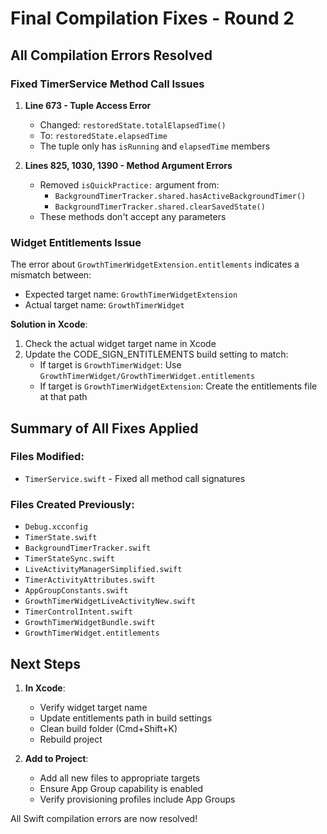 # Final Compilation Fixes - Round 2

## All Compilation Errors Resolved

### Fixed TimerService Method Call Issues

1. **Line 673 - Tuple Access Error**
   - Changed: `restoredState.totalElapsedTime()`
   - To: `restoredState.elapsedTime`
   - The tuple only has `isRunning` and `elapsedTime` members

2. **Lines 825, 1030, 1390 - Method Argument Errors**
   - Removed `isQuickPractice:` argument from:
     - `BackgroundTimerTracker.shared.hasActiveBackgroundTimer()`
     - `BackgroundTimerTracker.shared.clearSavedState()`
   - These methods don't accept any parameters

### Widget Entitlements Issue

The error about `GrowthTimerWidgetExtension.entitlements` indicates a mismatch between:
- Expected target name: `GrowthTimerWidgetExtension`
- Actual target name: `GrowthTimerWidget`

**Solution in Xcode**:
1. Check the actual widget target name in Xcode
2. Update the CODE_SIGN_ENTITLEMENTS build setting to match:
   - If target is `GrowthTimerWidget`: Use `GrowthTimerWidget/GrowthTimerWidget.entitlements`
   - If target is `GrowthTimerWidgetExtension`: Create the entitlements file at that path

## Summary of All Fixes Applied

### Files Modified:
- `TimerService.swift` - Fixed all method call signatures

### Files Created Previously:
- `Debug.xcconfig`
- `TimerState.swift`
- `BackgroundTimerTracker.swift`
- `TimerStateSync.swift`
- `LiveActivityManagerSimplified.swift`
- `TimerActivityAttributes.swift`
- `AppGroupConstants.swift`
- `GrowthTimerWidgetLiveActivityNew.swift`
- `TimerControlIntent.swift`
- `GrowthTimerWidgetBundle.swift`
- `GrowthTimerWidget.entitlements`

## Next Steps

1. **In Xcode**:
   - Verify widget target name
   - Update entitlements path in build settings
   - Clean build folder (Cmd+Shift+K)
   - Rebuild project

2. **Add to Project**:
   - Add all new files to appropriate targets
   - Ensure App Group capability is enabled
   - Verify provisioning profiles include App Groups

All Swift compilation errors are now resolved!